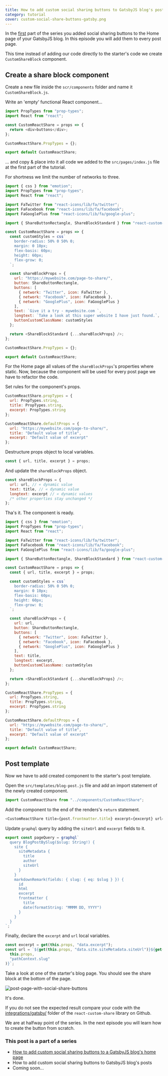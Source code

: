 ```yaml
---
title: How to add custom social sharing buttons to GatsbyJS blog's posts
category: tutorial
cover: custom-social-share-buttons-gatsby.png
---
```


In the [first](../custom-social-share-buttons-gatsby-1) part of the series you added social sharing buttons to the Home page of your GatsbyJS blog. In this episode you will add them to every post page.

This time instead of adding our code directly to the starter's code we create `CustomShareBlock` component.

## Create a share block component

Create a new file inside the `scr/components` folder and name it `CustomShareBlock.js`.

Write an 'empty' functional React component...

```javascript
import PropTypes from "prop-types";
import React from "react";

const CustomReactShare = props => {
  return <div>buttons</div>;
};

CustomReactShare.PropTypes = {};

export default CustomReactShare;
```

... and copy & place into it all code we added to the `src/pages/index.js` file at the first part of the tutorial.

For shortness we limit the number of networks to three.

```javascript
import { css } from "emotion";
import PropTypes from "prop-types";
import React from "react";

import FaTwitter from "react-icons/lib/fa/twitter";
import FaFacebook from "react-icons/lib/fa/facebook";
import FaGooglePlus from "react-icons/lib/fa/google-plus";

import { ShareButtonRectangle, ShareBlockStandard } from "react-custom-share";

const CustomReactShare = props => {
  const customStyles = css`
    border-radius: 50% 0 50% 0;
    margin: 0 10px;
    flex-basis: 60px;
    height: 60px;
    flex-grow: 0;
  `;

  const shareBlockProps = {
    url: "https://mywebsite.com/page-to-share/",
    button: ShareButtonRectangle,
    buttons: [
      { network: "Twitter", icon: FaTwitter },
      { network: "Facebook", icon: FaFacebook },
      { network: "GooglePlus", icon: FaGooglePlus }
    ],
    text: `Give it a try - mywebsite.com `,
    longtext: `Take a look at this super website I have just found.`,
    buttonCustomClassName: customStyles
  };

  return <ShareBlockStandard {...shareBlockProps} />;
};

CustomReactShare.PropTypes = {};

export default CustomReactShare;
```

For the Home page all values of the `shareBlockProps`'s properties where static. Now, because the component will be used for every post page we have to refactor the code.

Set rules for the component's props.

```javascript
CustomReactShare.propTypes = {
  url: PropTypes.string,
  title: PropTypes.string,
  excerpt: PropTypes.string
};

CustomReactShare.defaultProps = {
  url: "https://mywebsite.com/page-to-share/",
  title: "Default value of title",
  excerpt: "Default value of excerpt"
};
```

Destructure props object to local variables.

```javascript
const { url, title, excerpt } = props;
```

And update the `shareBlockProps` object.

```javascript
const shareBlockProps = {
  url: url, // « dynamic value
  text: title, // « dynamic value
  longtext: excerpt // « dynamic values
  /* other properties stay unchanged */
};
```

Tha's it. The component is ready.

```javascript
import { css } from "emotion";
import PropTypes from "prop-types";
import React from "react";

import FaTwitter from "react-icons/lib/fa/twitter";
import FaFacebook from "react-icons/lib/fa/facebook";
import FaGooglePlus from "react-icons/lib/fa/google-plus";

import { ShareButtonRectangle, ShareBlockStandard } from "react-custom-share";

const CustomReactShare = props => {
  const { url, title, excerpt } = props;

  const customStyles = css`
    border-radius: 50% 0 50% 0;
    margin: 0 10px;
    flex-basis: 60px;
    height: 60px;
    flex-grow: 0;
  `;

  const shareBlockProps = {
    url: url,
    button: ShareButtonRectangle,
    buttons: [
      { network: "Twitter", icon: FaTwitter },
      { network: "Facebook", icon: FaFacebook },
      { network: "GooglePlus", icon: FaGooglePlus }
    ],
    text: title,
    longtext: excerpt,
    buttonCustomClassName: customStyles
  };

  return <ShareBlockStandard {...shareBlockProps} />;
};

CustomReactShare.PropTypes = {
  url: PropTypes.string,
  title: PropTypes.string,
  excerpt: PropTypes.string
};

CustomReactShare.defaultProps = {
  url: "https://mywebsite.com/page-to-share/",
  title: "Default value of title",
  excerpt: "Default value of excerpt"
};

export default CustomReactShare;
```

## Post template

Now we have to add created component to the starter's post template.

Open the `src/templates/blog-post.js` file and add an import statement of the newly created component.

```javascript
import CustomReactShare from "../components/CustomReactShare";
```

Add the component to the end of the renders's `return` statement.

```javascript
<CustomReactShare title={post.frontmatter.title} excerpt={excerpt} url={url} />
```

Update `graphql` query by adding the `siteUrl` and `excerpt` fields to it.

```javascript
export const pageQuery = graphql`
  query BlogPostBySlug($slug: String!) {
    site {
      siteMetadata {
        title
        author
        siteUrl
      }
    }
    markdownRemark(fields: { slug: { eq: $slug } }) {
      id
      html
      excerpt
      frontmatter {
        title
        date(formatString: "MMMM DD, YYYY")
      }
    }
  }
`;
```

Finally, declare the `excerpt` and `url` local variables.

```javascript
const excerpt = get(this.props, "data.excerpt");
const url = `${get(this.props, "data.site.siteMetadata.siteUrl")}${get(
  this.props,
  "pathContext.slug"
)}`;
```

Take a look at one of the starter's blog page. You should see the share block at the bottom of the page.

![post-page-with-social-share-buttons](./post-page-with-social-share-buttons.png)

It's done.

If you do not see the expected result compare your code with the [integrations/gatsby/](https://github.com/greglobinski/react-custom-share/tree/master/integrations/gatsby) folder of the `react-custom-share` library on Github.

We are at halfway point of the series. In the next episode you will learn how to create the button from scratch.

### This post is a part of a series

* [How to add custom social sharing buttons to a GatsbyJS blog's home page](../custom-social-share-buttons-gatsby-1)
* How to add custom social sharing buttons to GatsbyJS blog's posts
* Coming soon...
